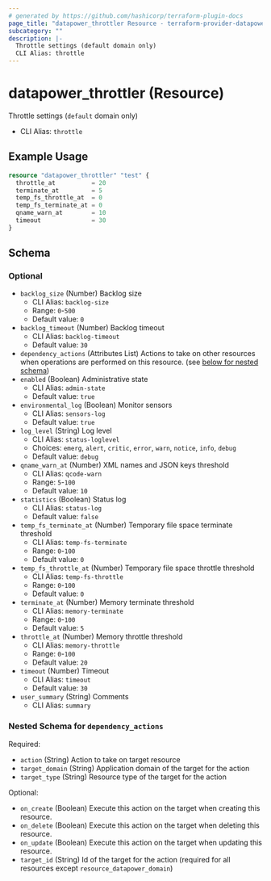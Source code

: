 ```yaml
---
# generated by https://github.com/hashicorp/terraform-plugin-docs
page_title: "datapower_throttler Resource - terraform-provider-datapower"
subcategory: ""
description: |-
  Throttle settings (default domain only)
  CLI Alias: throttle
---
```


# datapower_throttler (Resource)

Throttle settings (`default` domain only)
  - CLI Alias: `throttle`

## Example Usage

```terraform
resource "datapower_throttler" "test" {
  throttle_at          = 20
  terminate_at         = 5
  temp_fs_throttle_at  = 0
  temp_fs_terminate_at = 0
  qname_warn_at        = 10
  timeout              = 30
}
```

<!-- schema generated by tfplugindocs -->
## Schema

### Optional

- `backlog_size` (Number) Backlog size
  - CLI Alias: `backlog-size`
  - Range: `0`-`500`
  - Default value: `0`
- `backlog_timeout` (Number) Backlog timeout
  - CLI Alias: `backlog-timeout`
  - Default value: `30`
- `dependency_actions` (Attributes List) Actions to take on other resources when operations are performed on this resource. (see [below for nested schema](#nestedatt--dependency_actions))
- `enabled` (Boolean) Administrative state
  - CLI Alias: `admin-state`
  - Default value: `true`
- `environmental_log` (Boolean) Monitor sensors
  - CLI Alias: `sensors-log`
  - Default value: `true`
- `log_level` (String) Log level
  - CLI Alias: `status-loglevel`
  - Choices: `emerg`, `alert`, `critic`, `error`, `warn`, `notice`, `info`, `debug`
  - Default value: `debug`
- `qname_warn_at` (Number) XML names and JSON keys threshold
  - CLI Alias: `qcode-warn`
  - Range: `5`-`100`
  - Default value: `10`
- `statistics` (Boolean) Status log
  - CLI Alias: `status-log`
  - Default value: `false`
- `temp_fs_terminate_at` (Number) Temporary file space terminate threshold
  - CLI Alias: `temp-fs-terminate`
  - Range: `0`-`100`
  - Default value: `0`
- `temp_fs_throttle_at` (Number) Temporary file space throttle threshold
  - CLI Alias: `temp-fs-throttle`
  - Range: `0`-`100`
  - Default value: `0`
- `terminate_at` (Number) Memory terminate threshold
  - CLI Alias: `memory-terminate`
  - Range: `0`-`100`
  - Default value: `5`
- `throttle_at` (Number) Memory throttle threshold
  - CLI Alias: `memory-throttle`
  - Range: `0`-`100`
  - Default value: `20`
- `timeout` (Number) Timeout
  - CLI Alias: `timeout`
  - Default value: `30`
- `user_summary` (String) Comments
  - CLI Alias: `summary`

<a id="nestedatt--dependency_actions"></a>
### Nested Schema for `dependency_actions`

Required:

- `action` (String) Action to take on target resource
- `target_domain` (String) Application domain of the target for the action
- `target_type` (String) Resource type of the target for the action

Optional:

- `on_create` (Boolean) Execute this action on the target when creating this resource.
- `on_delete` (Boolean) Execute this action on the target when deleting this resource.
- `on_update` (Boolean) Execute this action on the target when updating this resource.
- `target_id` (String) Id of the target for the action (required for all resources except `resource_datapower_domain`)
